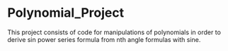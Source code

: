 # Polynomial_Project
This project consists of code for manipulations of polynomials in order to derive sin power series formula from nth angle formulas with sine.
